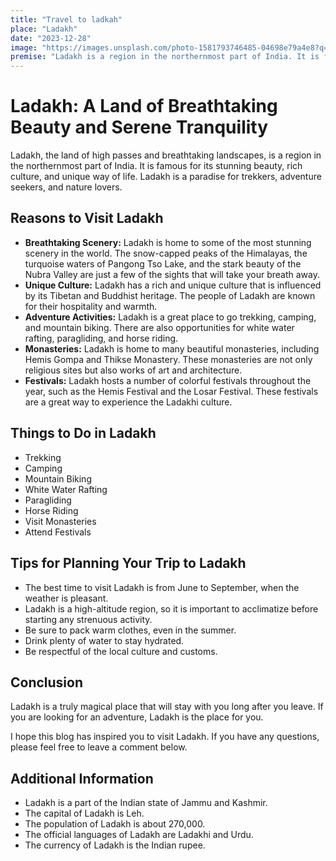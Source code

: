 ```yaml
---
title: "Travel to ladkah"
place: "Ladakh"
date: "2023-12-28"
image: "https://images.unsplash.com/photo-1581793746485-04698e79a4e8?q=80&w=2070&auto=format&fit=crop&ixlib=rb-4.0.3&ixid=M3wxMjA3fDB8MHxwaG90by1wYWdlfHx8fGVufDB8fHx8fA%3D%3D"
premise: "Ladakh is a region in the northernmost part of India. It is famous for its stunning beauty, rich culture, and unique way of life. Ladakh is a paradise for trekkers, adventure seekers, and nature lovers."
---
```


# Ladakh: A Land of Breathtaking Beauty and Serene Tranquility

Ladakh, the land of high passes and breathtaking landscapes, is a region in the northernmost part of India. It is famous for its stunning beauty, rich culture, and unique way of life. Ladakh is a paradise for trekkers, adventure seekers, and nature lovers.

## Reasons to Visit Ladakh

- **Breathtaking Scenery:** Ladakh is home to some of the most stunning scenery in the world. The snow-capped peaks of the Himalayas, the turquoise waters of Pangong Tso Lake, and the stark beauty of the Nubra Valley are just a few of the sights that will take your breath away.
- **Unique Culture:** Ladakh has a rich and unique culture that is influenced by its Tibetan and Buddhist heritage. The people of Ladakh are known for their hospitality and warmth.
- **Adventure Activities:** Ladakh is a great place to go trekking, camping, and mountain biking. There are also opportunities for white water rafting, paragliding, and horse riding.
- **Monasteries:** Ladakh is home to many beautiful monasteries, including Hemis Gompa and Thikse Monastery. These monasteries are not only religious sites but also works of art and architecture.
- **Festivals:** Ladakh hosts a number of colorful festivals throughout the year, such as the Hemis Festival and the Losar Festival. These festivals are a great way to experience the Ladakhi culture.

## Things to Do in Ladakh

- Trekking
- Camping
- Mountain Biking
- White Water Rafting
- Paragliding
- Horse Riding
- Visit Monasteries
- Attend Festivals

## Tips for Planning Your Trip to Ladakh

- The best time to visit Ladakh is from June to September, when the weather is pleasant.
- Ladakh is a high-altitude region, so it is important to acclimatize before starting any strenuous activity.
- Be sure to pack warm clothes, even in the summer.
- Drink plenty of water to stay hydrated.
- Be respectful of the local culture and customs.

## Conclusion

Ladakh is a truly magical place that will stay with you long after you leave. If you are looking for an adventure, Ladakh is the place for you.

I hope this blog has inspired you to visit Ladakh. If you have any questions, please feel free to leave a comment below.

## Additional Information

- Ladakh is a part of the Indian state of Jammu and Kashmir.
- The capital of Ladakh is Leh.
- The population of Ladakh is about 270,000.
- The official languages of Ladakh are Ladakhi and Urdu.
- The currency of Ladakh is the Indian rupee.
